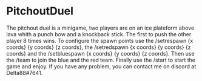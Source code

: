 # PitchoutDuel
The pitchout duel is a minigame, two players are on an ice plateform above lava whith a punch bow and a knockback stick. The first to push the other player 8
times wins.
To configure the spawn points use the /setrespawn {x coords} {y coords} {z coords}, the /setredspawn  {x coords} {y coords} {z coords} and the /setbluespawn {x coords} {y coords} {z coords}. Then use the /team to join the blue and the red team. Finally use the /start to start the game and enjoy.
If you have any problem, you can contact me on discord at Delta88#7641.
